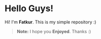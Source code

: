 # Hello Guys!

Hi! I'm  **Fatkur**. This is my simple repository :)
> **Note:** I hope you **Enjoyed**. Thanks :)
